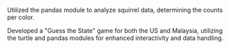 Utilized the pandas module to analyze squirrel data, determining the counts per color.

Developed a "Guess the State" game for both the US and Malaysia, utilizing the turtle and pandas modules for enhanced interactivity and data handling.
